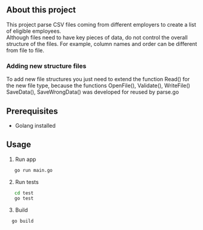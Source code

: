 ## About this project
This project parse CSV files coming from different employers to create a list of eligible employees. <br />
Although files need to have key pieces of data, do not control the overall structure of the files. For example, column names and order can be different from file to file. <br />
### Adding new structure files
To add new file structures you just need to extend the function Read() for the new file type, because the functions OpenFile(), Validate(), WriteFile() SaveData(), SaveWrongData() was developed for reused by parse.go 
## Prerequisites

* Golang installed

## Usage
1. Run app <br />

```sh
   go run main.go
```
2. Run tests <br />

```sh
   cd test
   go test
```
3. Build <br />
```sh
  go build
```
